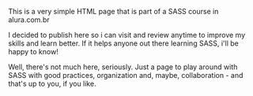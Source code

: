 This is a very simple HTML page that is part of a SASS course in alura.com.br

I decided to publish here so i can visit and review anytime to improve my skills and learn better. If it helps anyone out there learning SASS, i'll be happy to know!

Well, there's not much here, seriously. Just a page to play around with SASS with good practices, organization and, maybe, collaboration - and that's up to you, if you like.
